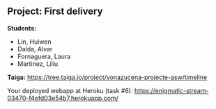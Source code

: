## Project: First delivery

**Students:**
* Lin, Huiwen
* Dalda, Alvar
* Fornaguera, Laura
* Martinez, Liliu

**Taiga:** https://tree.taiga.io/project/yonazucena-projecte-asw/timeline

Your deployed webapp at Heroku (task #6): <https://enigmatic-stream-03470-f4efd03e54b7.herokuapp.com/>
